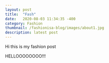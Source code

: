 ```yaml
---
layout: post
title:  "Fash"
date:   2020-08-03 11:34:35 -400
category: Fashion
thumbnail: /fashionisa-blog/images/about1.jpg
description: latest post
---
```


Hi this is my fashion post

HELLOOOOOOOO!!!